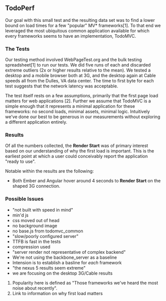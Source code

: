 ## TodoPerf

Our goal with this small test and the resulting data set was to find a lower bound on load times for a few "popular" MV* frameworks[1]. To that end we leveraged the most ubiquitous common application available for which every frameworks seems to have an implementation, TodoMVC.

### The Tests

Our testing method involved WebPageTest.org and the bulk testing spreadsheet[1] to run our tests. We did five runs of each and discarded extreme outliers (2x or higher results relative to the mean). We tested a desktop and a mobile browser both at 3G, and the desktop again at Cable speeds all from the Dulles, VA data center. The time to first byte for each test suggests that the network latency was acceptable.

The test itself rests on a few assumptions, primarily that the first page load matters for web applications [2]. Further we assume that TodoMVC is a simple enough that it represents a minimal application for these frameworks: no second loads, minimal assets, minimal logic. Intuitively we've done our best to be generous in our measurements without exploring a different application entirely.

### Results

Of all the numbers collected, the **Render Start** was of primary interest based on our understanding of why the first load is important. This is the earliest point at which a user could conceivably report the application "ready to use".

Notable within the results are the following:

* Both Ember and Angular hover around 4 seconds to **Render Start** on the shaped 3G connection.

### Possible Issues
- "not built with speed in mind"
 - min'd js
 - css moved out of head
 - no background image
 - no base.js from todomvc_common
- "slow/poorly configured server"
 - TTFB is fast in the tests
 - compression used
- "server render not representative of complex backend"
 - We're not using the backbone_server as a baseline
 - Intension is to establish a basline for *each* framework
- "the nexus 5 results seem extreme"
 - we are focusing on the desktop 3G/Cable results

1. Popularity here is defined as "Those frameworks we've heard the most noise about recently".
2. Link to information on why first load matters
